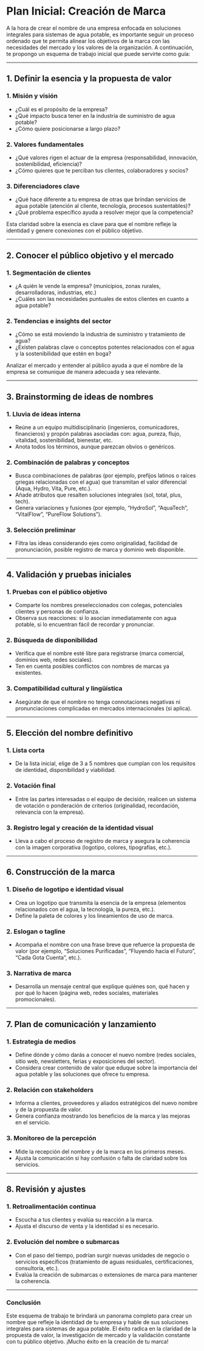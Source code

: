 # Plan Inicial: Creación de Marca

A la hora de crear el nombre de una empresa enfocada en soluciones integrales para sistemas de agua potable, es importante seguir un proceso ordenado que te permita alinear los objetivos de la marca con las necesidades del mercado y los valores de la organización. A continuación, te propongo un esquema de trabajo inicial que puede servirte como guía:

---

## 1. Definir la esencia y la propuesta de valor

### 1. Misión y visión

- ¿Cuál es el propósito de la empresa?
- ¿Qué impacto busca tener en la industria de suministro de agua potable?
- ¿Cómo quiere posicionarse a largo plazo?

### 2. Valores fundamentales

- ¿Qué valores rigen el actuar de la empresa (responsabilidad, innovación, sostenibilidad, eficiencia)?
- ¿Cómo quieres que te perciban tus clientes, colaboradores y socios?

### 3. Diferenciadores clave

- ¿Qué hace diferente a tu empresa de otras que brindan servicios de agua potable (atención al cliente, tecnología, procesos sustentables)?
- ¿Qué problema específico ayuda a resolver mejor que la competencia?

Esta claridad sobre la esencia es clave para que el nombre refleje la identidad y genere conexiones con el público objetivo.

---

## 2. Conocer el público objetivo y el mercado

### 1. Segmentación de clientes

- ¿A quién le vende la empresa? (municipios, zonas rurales, desarrolladoras, industrias, etc.)
- ¿Cuáles son las necesidades puntuales de estos clientes en cuanto a agua potable?

### 2. Tendencias e insights del sector

- ¿Cómo se está moviendo la industria de suministro y tratamiento de agua?
- ¿Existen palabras clave o conceptos potentes relacionados con el agua y la sostenibilidad que estén en boga?

Analizar el mercado y entender al público ayuda a que el nombre de la empresa se comunique de manera adecuada y sea relevante.

---

## 3. Brainstorming de ideas de nombres

### 1. Lluvia de ideas interna

- Reúne a un equipo multidisciplinario (ingenieros, comunicadores, financieros) y propón palabras asociadas con: agua, pureza, flujo, vitalidad, sostenibilidad, bienestar, etc.
- Anota todos los términos, aunque parezcan obvios o genéricos.

### 2. Combinación de palabras y conceptos

- Busca combinaciones de palabras (por ejemplo, prefijos latinos o raíces griegas relacionadas con el agua) que transmitan el valor diferencial (Aqua, Hydro, Vita, Pure, etc.).
- Añade atributos que resalten soluciones integrales (sol, total, plus, tech).
- Genera variaciones y fusiones (por ejemplo, “HydroSol”, “AquaTech”, “VitalFlow”, “PureFlow Solutions”).

### 3. Selección preliminar

- Filtra las ideas considerando ejes como originalidad, facilidad de pronunciación, posible registro de marca y dominio web disponible.

---

## 4. Validación y pruebas iniciales

### 1. Pruebas con el público objetivo

- Comparte los nombres preseleccionados con colegas, potenciales clientes y personas de confianza.
- Observa sus reacciones: si lo asocian inmediatamente con agua potable, si lo encuentran fácil de recordar y pronunciar.

### 2. Búsqueda de disponibilidad

- Verifica que el nombre esté libre para registrarse (marca comercial, dominios web, redes sociales).
- Ten en cuenta posibles conflictos con nombres de marcas ya existentes.

### 3. Compatibilidad cultural y lingüística

- Asegúrate de que el nombre no tenga connotaciones negativas ni pronunciaciones complicadas en mercados internacionales (si aplica).

---

## 5. Elección del nombre definitivo

### 1. Lista corta

- De la lista inicial, elige de 3 a 5 nombres que cumplan con los requisitos de identidad, disponibilidad y viabilidad.

### 2. Votación final

- Entre las partes interesadas o el equipo de decisión, realicen un sistema de votación o ponderación de criterios (originalidad, recordación, relevancia con la empresa).

### 3. Registro legal y creación de la identidad visual

- Lleva a cabo el proceso de registro de marca y asegura la coherencia con la imagen corporativa (logotipo, colores, tipografías, etc.).

---

## 6. Construcción de la marca

### 1. Diseño de logotipo e identidad visual

- Crea un logotipo que transmita la esencia de la empresa (elementos relacionados con el agua, la tecnología, la pureza, etc.).
- Define la paleta de colores y los lineamientos de uso de marca.

### 2. Eslogan o tagline

- Acompaña el nombre con una frase breve que refuerce la propuesta de valor (por ejemplo, “Soluciones Purificadas”, “Fluyendo hacia el Futuro”, “Cada Gota Cuenta”, etc.).

### 3. Narrativa de marca

- Desarrolla un mensaje central que explique quiénes son, qué hacen y por qué lo hacen (página web, redes sociales, materiales promocionales).

---

## 7. Plan de comunicación y lanzamiento

### 1. Estrategia de medios

- Define dónde y cómo darás a conocer el nuevo nombre (redes sociales, sitio web, newsletters, ferias y exposiciones del sector).
- Considera crear contenido de valor que eduque sobre la importancia del agua potable y las soluciones que ofrece tu empresa.

### 2. Relación con stakeholders

- Informa a clientes, proveedores y aliados estratégicos del nuevo nombre y de la propuesta de valor.
- Genera confianza mostrando los beneficios de la marca y las mejoras en el servicio.

### 3. Monitoreo de la percepción

- Mide la recepción del nombre y de la marca en los primeros meses.
- Ajusta la comunicación si hay confusión o falta de claridad sobre los servicios.

---

## 8. Revisión y ajustes

### 1. Retroalimentación continua

- Escucha a tus clientes y evalúa su reacción a la marca.
- Ajusta el discurso de venta y la identidad si es necesario.

### 2. Evolución del nombre o submarcas

- Con el paso del tiempo, podrían surgir nuevas unidades de negocio o servicios específicos (tratamiento de aguas residuales, certificaciones, consultoría, etc.).
- Evalúa la creación de submarcas o extensiones de marca para mantener la coherencia.

---

### Conclusión

Este esquema de trabajo te brindará un panorama completo para crear un nombre que refleje la identidad de tu empresa y hable de sus soluciones integrales para sistemas de agua potable. El éxito radica en la claridad de la propuesta de valor, la investigación de mercado y la validación constante con tu público objetivo. ¡Mucho éxito en la creación de tu marca!
